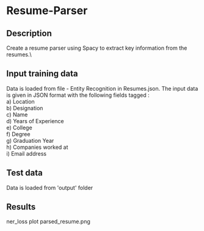 # Resume-Parser 

## Description

Create a resume parser using Spacy to extract key information from the resumes.\

## Input training data
Data is loaded from file - Entity Recognition in Resumes.json. The input data is given in JSON format with the following fields tagged :\
      a)	Location\
      b)	Designation\
      c)	Name\
      d)	Years of Experience\
      e)	College\
      f)	Degree\
      g)	Graduation Year\
      h)	Companies worked at\
      i)	Email address  

## Test data
Data is loaded from 'output' folder

## Results
ner_loss plot
parsed_resume.png
